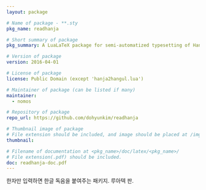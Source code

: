 ```yaml
---
layout: package

# Name of package - **.sty
pkg_name: readhanja

# Short summary of package
pkg_summary: A LuaLaTeX package for semi-automatized typesetting of Hanja-to-Hangul sound values.

# Version of package
version: 2016-04-01

# License of package
license: Public Domain (except 'hanja2hangul.lua')

# Maintainer of package (can be listed if many)
maintainer: 
  - nomos

# Repository of package
repo_url: https://github.com/dohyunkim/readhanja

# Thumbnail image of package
# File extension should be included, and image should be placed at /img/pkg.
thumbnail: 

# Filename of documentation at <pkg_name>/doc/latex/<pkg_name>/
# File extension(.pdf) should be included.
doc: readhanja-doc.pdf
---
```


한자만 입력하면 한글 독음을 붙여주는 패키지. 루아텍 판.
